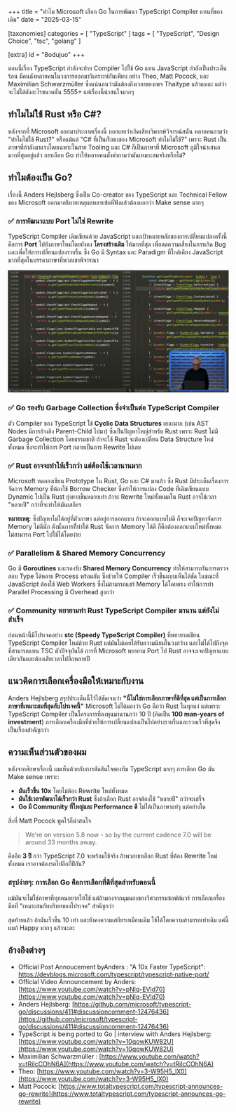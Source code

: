 +++
title = "ทำไม Microsoft เลือก Go ในการพัฒนา TypeScript Compiler แทนที่ของเดิม"
date = "2025-03-15"

[taxonomies]
categories = [ "TypeScript" ]
tags = [ "TypeScript", "Design Choice", "tsc", "golang" ]

[extra]
id = "8odujuo"
+++



ตอนนี้เรื่อง TypeScript กำลังจะย้าย Compiler ไปใช้ Go แทน JavaScript กำลังเป็นประเด็นร้อน มีคนดังหลายคนในวงการออกมาวิเคราะห์กันเพียบ อย่าง Theo, Matt Pocock, และ Maximilian Schwarzmüller ซึ่งแน่นอนว่ามันต้องถึงเวลาของเพจ Thaitype แล้วแหละ แต่ว่าจะไม่ได้ดังอะไรขนาดนั้น 5555+ แต่เรื่องนี้น่าสนใจมากๆ 

## ทำไมไม่ใช้ Rust หรือ C#?

หลังจากที่ Microsoft ออกมาประกาศเรื่องนี้ บอกเลยว่าเกิดเสียงวิพากษ์วิจารณ์สนั่น หลายคนถามว่า "ทำไมไม่ใช้ Rust?" หรือแม้แต่ "C# ที่เป็นเรือธงของ Microsoft ทำไมไม่ใช้?" เพราะ Rust เป็นภาษาที่กำลังมาแรงโดยเฉพาะในสาย Tooling และ C# ก็เป็นภาษาที่ Microsoft ภูมิใจนำเสนอมากที่สุดอยู่แล้ว การเลือก Go ทำให้หลายคนตั้งคำถามว่ามันเหมาะสมจริงหรือไม่?

## ทำไมต้องเป็น Go?

เรื่องนี้ Anders Hejlsberg ซึ่งเป็น Co-creator ของ TypeScript และ Technical Fellow ของ Microsoft ออกมาอธิบายเหตุผลหลายข้อที่ฟังแล้วต้องบอกว่า Make sense มากๆ

### ✅ **การพัฒนาแบบ Port ไม่ใช่ Rewrite**

TypeScript Compiler เดิมเขียนด้วย JavaScript และเป้าหมายหลักของการเปลี่ยนแปลงครั้งนี้คือการ **Port** ไปยังภาษาใหม่โดยยังคง **โครงสร้างเดิม** ให้มากที่สุด เพื่อลดความเสี่ยงในการเกิด Bug และเพื่อให้การเปลี่ยนแปลงราบรื่น ซึ่ง Go มี Syntax และ Paradigm ที่ใกล้เคียง JavaScript มากที่สุดในบรรดาภาษาที่พวกเขาพิจารณา

![](typescript-go-compare-with-the-old.jpg)

### ✅ **Go รองรับ Garbage Collection ซึ่งจำเป็นต่อ TypeScript Compiler**

ตัว Compiler ของ TypeScript ใช้ **Cyclic Data Structures** เยอะมาก (เช่น AST Nodes มีการอ้างอิง Parent-Child ไปมา) ซึ่งเป็นปัญหาใหญ่สำหรับ Rust เพราะ Rust ไม่มี Garbage Collection โดยธรรมชาติ ถ้าจะใช้ Rust จะต้องเปลี่ยน Data Structure ใหม่ทั้งหมด ซึ่งจะทำให้การ Port กลายเป็นการ Rewrite ไปเลย

### ✅ **Rust อาจจะทำให้เร็วกว่า แต่ต้องใช้เวลานานมาก**

Microsoft ทดลองเขียน Prototype ใน Rust, Go และ C# มาแล้ว ซึ่ง Rust มีประเด็นเรื่องการจัดการ Memory ที่ต้องใช้ Borrow Checker ซึ่งทำให้การแปลง Code ที่เดิมเขียนแบบ Dynamic ไปเป็น Rust ยุ่งยากขึ้นหลายเท่า ถ้าจะ Rewrite ใหม่ทั้งหมดใน Rust อาจใช้เวลา "หลายปี" กว่าที่จะทำให้มันเสถียร

**หมายเหตุ:**  ซึ่งปัญหาไม่ได้อยู่ที่ตัวภาษา แต่อยู่การออกแบบ ถ้าจะออกแบบไม่ดี ก็จะเจอปัญหาจัดการ Memory ไม่ดีนัก ดังนั้นการทีี่ทำให้ Rust จัดการ Memory ได้ดี ก็คือต้องออกแบบใหม่ทั้งหมด ไม่สามารถ Port ไปใช้ได้โดยง่าย

### ✅ **Parallelism & Shared Memory Concurrency**

Go มี **Goroutines** และรองรับ **Shared Memory Concurrency** ทำให้สามารถรันการตรวจสอบ Type ได้หลาย Process พร้อมกัน ซึ่งช่วยให้ Compiler เร็วขึ้นแบบเห็นได้ชัด ในขณะที่ JavaScript ต้องใช้ Web Workers ซึ่งไม่สามารถแชร์ Memory ได้โดยตรง ทำให้การทำ Parallel Processing มี Overhead สูงกว่า

### ✅ **Community พยายามทำ Rust TypeScript Compiler มานาน แต่ยังไม่สำเร็จ**

ก่อนหน้านี้มีโปรเจคอย่าง **stc (Speedy TypeScript Compiler)** ที่พยายามเขียน TypeScript Compiler ใหม่ด้วย Rust แต่มันไม่เคยได้รับความนิยมในวงกว้าง และไม่ได้ไปถึงจุดที่สามารถแทน TSC ตัวปัจจุบันได้ การที่ Microsoft พยายาม Port ไป Rust อาจจะเจอปัญหาแบบเดียวกันและต้องเสียเวลาไปอีกหลายปี

## แนวคิดการเลือกเครื่องมือให้เหมาะกับงาน

Anders Hejlsberg สรุปประเด็นนี้ไว้ได้ชัดเจนว่า **"นี่ไม่ใช่การเลือกภาษาที่ดีที่สุด แต่เป็นการเลือกภาษาที่เหมาะสมที่สุดกับโปรเจคนี้"** Microsoft ไม่ได้มองว่า Go ดีกว่า Rust ในทุกแง่ แต่เพราะ TypeScript Compiler เป็นโครงการที่ลงทุนมานานกว่า 10 ปี (คิดเป็น **100 man-years of investment**) การเลือกเครื่องมือที่ช่วยให้การเปลี่ยนแปลงเป็นไปอย่างราบรื่นและรวดเร็วที่สุดจึงเป็นเรื่องสำคัญกว่า

## ความเห็นส่วนตัวของผม

หลังจากศึกษาเรื่องนี้ ผมเห็นด้วยกับการตัดสินใจของทีม TypeScript มากๆ การเลือก Go มัน Make sense เพราะ:

- **มันเร็วขึ้น 10x** โดยไม่ต้อง Rewrite ใหม่ทั้งหมด
- **มันใช้เวลาพัฒนาได้เร็วกว่า Rust** ซึ่งถ้าเลือก Rust อาจต้องใช้ "หลายปี" กว่าจะเสร็จ
- **Go มี Community ที่ใหญ่และ Performance ดี** ไม่ได้เป็นภาษาแย่ๆ แต่อย่างใด

สิ่งที่ Matt Pocock พูดไว้ก็น่าสนใจ

> We're on version 5.8 now - so by the current cadence 7.0 will be around 33 months away.

คืออีก **3 ปี** กว่า TypeScript 7.0 จะพร้อมใช้จริง ถ้าพวกเขาเลือก Rust ที่ต้อง Rewrite ใหม่ทั้งหมด เราอาจต้องรอไปอีกกี่ปีกัน?

### **สรุปง่ายๆ: การเลือก Go คือการเลือกที่ดีที่สุดสำหรับตอนนี้**

แม้มันจะไม่ใช่ภาษาที่ทุกคนอยากให้ใช้ แต่ถ้ามองจากมุมมองของวิศวกรรมซอฟต์แวร์ การเลือกเครื่องมือที่ "เหมาะสมกับบริบทของโปรเจค" สำคัญกว่า

สุดท้ายแล้ว ถ้ามันเร็วขึ้น 10 เท่า และยังคงความเสถียรเหมือนเดิม ใช้ได้โดยความสามารถเท่าเดิม แค่นี้ผมก้ Happy มากๆ แล้วนะละ

## อ้างอิงต่างๆ 
- Official Post Annoucement byAnders : "A 10x Faster TypeScript": https://devblogs.microsoft.com/typescript/typescript-native-port/
- Official Video Announcement by Anders: [https://www.youtube.com/watch?v=pNlq-EVld70](https://www.youtube.com/watch?v=pNlq-EVld70)
- Anders Hejlsberg: [https://github.com/microsoft/typescript-go/discussions/411#discussioncomment-12476436](https://github.com/microsoft/typescript-go/discussions/411#discussioncomment-12476436)
-  TypeScript is being ported to Go | interview with Anders Hejlsberg: [https://www.youtube.com/watch?v=10qowKUW82U](https://www.youtube.com/watch?v=10qowKUW82U)
- Maximilian Schwarzmüller : [https://www.youtube.com/watch?v=tRiIcCOhN6A](https://www.youtube.com/watch?v=tRiIcCOhN6A)
- Theo: [https://www.youtube.com/watch?v=3-W95H5_lX0](https://www.youtube.com/watch?v=3-W95H5_lX0)
- Matt Pocock: [https://www.totaltypescript.com/typescript-announces-go-rewrite](https://www.totaltypescript.com/typescript-announces-go-rewrite)
